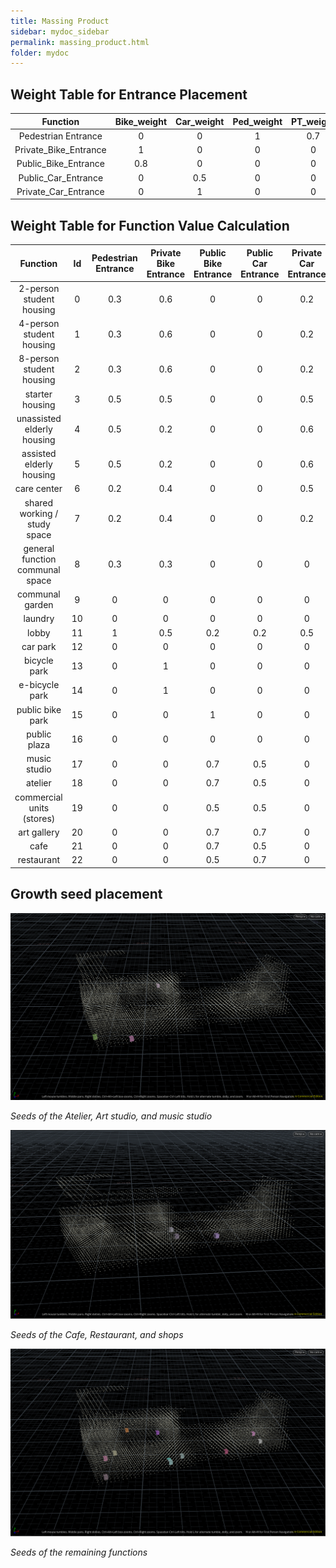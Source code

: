 ```yaml
---
title: Massing Product
sidebar: mydoc_sidebar
permalink: massing_product.html
folder: mydoc
---
```



## Weight Table for Entrance Placement

| Function              | Bike_weight | Car_weight | Ped_weight | PT_weight | MS_weight | GF_weight | Fac_weight |
|:---------------------:|:-----------:|:----------:|:----------:|:---------:|:---------:|:---------:|:----------:|
| Pedestrian Entrance   | 0           | 0          | 1          | 0.7       | 0.6       | 1         | 1          |
| Private_Bike_Entrance | 1           | 0          | 0          | 0         | 0         | 1         | 1          |
| Public_Bike_Entrance  | 0.8         | 0          | 0          | 0         | 0.2       | 1         | 1          |
| Public_Car_Entrance   | 0           | 0.5        | 0          | 0         | 0.1       | 1         | 1          |
| Private_Car_Entrance  | 0           | 1          | 0          | 0         | 0         | 1         | 1          |



## Weight Table for Function Value Calculation

| Function                        | Id | Pedestrian Entrance | Private Bike Entrance | Public Bike Entrance | Public Car Entrance | Private Car Entrance | MS_Val | GF_Val | Fac_Val | courtyard | plaza |
|:-------------------------------:|:---:|:-------------------:|:---------------------:|:--------------------:|:-------------------:|:--------------------:|:------:|:------:|:-------:|:---------:|:-----:|
| 2-person student housing        | 0  | 0.3                 | 0.6                   | 0                    | 0                   | 0.2                  | -0.4   | 0      | 0.8     | 0.3       | -0.2  |
| 4-person student housing        | 1  | 0.3                 | 0.6                   | 0                    | 0                   | 0.2                  | -0.2   | 0      | 0.8     | 0.2       | 0     |
| 8-person student housing        | 2  | 0.3                 | 0.6                   | 0                    | 0                   | 0.2                  | -0.1   | 0      | 0.8     | 0.2       | 0     |
| starter housing                 | 3  | 0.5                 | 0.5                   | 0                    | 0                   | 0.5                  | -0.6   | 0      | 0.8     | 0.5       | -0.3  |
| unassisted elderly housing      | 4  | 0.5                 | 0.2                   | 0                    | 0                   | 0.6                  | -0.7   | 0.5    | 0.8     | 0.5       | -0.4  |
| assisted elderly housing        | 5  | 0.5                 | 0.2                   | 0                    | 0                   | 0.6                  | -0.7   | 0.5    | 0.8     | 0.5       | -0.4  |
| care center                     | 6  | 0.2                 | 0.4                   | 0                    | 0                   | 0.5                  | -0.5   | 0.5    | 0.5     | 0.1       | -0.4  |
| shared working / study space    | 7  | 0.2                 | 0.4                   | 0                    | 0                   | 0.2                  | -0.5   | 0      | 0.8     | 0.8       | -0.4  |
| general function communal space | 8  | 0.3                 | 0.3                   | 0                    | 0                   | 0                    | 0      | 0      | 0       | -0.5      | 0     |
| communal garden                 | 9  | 0                   | 0                     | 0                    | 0                   | 0                    | 0      | 0      | 0       | 0         | 0     |
| laundry                         | 10 | 0                   | 0                     | 0                    | 0                   | 0                    | 0      | 0      | 0       | 0         | 0     |
| lobby                           | 11 | 1                   | 0.5                   | 0.2                  | 0.2                 | 0.5                  | 0      | 1      | 0.8     | 0.2       | 0     |
| car park                        | 12 | 0                   | 0                     | 0                    | 0                   | 0                    | 0      | 0      | 0       | 0         | 0     |
| bicycle park                    | 13 | 0                   | 1                     | 0                    | 0                   | 0                    | 0      | 1      | 0       | 0         | 0     |
| e-bicycle park                  | 14 | 0                   | 1                     | 0                    | 0                   | 0                    | 0      | 1      | 0       | 0         | 0     |
| public bike park                | 15 | 0                   | 0                     | 1                    | 0                   | 0                    | 0      | 1      | 0       | 0         | 0.5   |
| public plaza                    | 16 | 0                   | 0                     | 0                    | 0                   | 0                    | 0      | 0      | 0       | 0         | 0     |
| music studio                    | 17 | 0                   | 0                     | 0.7                  | 0.5                 | 0                    | 0.3    | 0.5    | 0.8     | 0         | 0.8   |
| atelier                         | 18 | 0                   | 0                     | 0.7                  | 0.5                 | 0                    | 0.4    | 0.5    | 0.8     | 0         | 1     |
| commercial units (stores)       | 19 | 0                   | 0                     | 0.5                  | 0.5                 | 0                    | 1      | 1      | 0.8     | -0.2      | 1     |
| art gallery                     | 20 | 0                   | 0                     | 0.7                  | 0.7                 | 0                    | 0.2    | 1      | 0.8     | -0.2      | 0.6   |
| cafe                            | 21 | 0                   | 0                     | 0.7                  | 0.5                 | 0                    | 0.5    | 1      | 0.8     | -0.2      | 1     |
| restaurant                      | 22 | 0                   | 0                     | 0.5                  | 0.7                 | 0                    | 0.5    | 1      | 0.8     | -0.2      | 1     |

## Growth seed placement

![seeds-1](../images/seeds-atelier-art_studio_music_studio.png) 

*Seeds of the Atelier, Art studio, and music studio*

![seeds-1](../images/seeds-cafe-restoraunt-shops.png) 

*Seeds of the Cafe, Restaurant, and shops*

![seeds-1](../images/seeds-other.png) 

*Seeds of the remaining functions*


